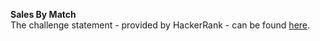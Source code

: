 **Sales By Match**
<br>
The challenge statement - provided by HackerRank -  can be found [here](src/main/resources/sales-by-match.pdf).